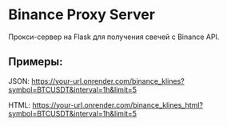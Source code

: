 # Binance Proxy Server

Прокси-сервер на Flask для получения свечей с Binance API.

## Примеры:

JSON:
https://your-url.onrender.com/binance_klines?symbol=BTCUSDT&interval=1h&limit=5

HTML:
https://your-url.onrender.com/binance_klines_html?symbol=BTCUSDT&interval=1h&limit=5

